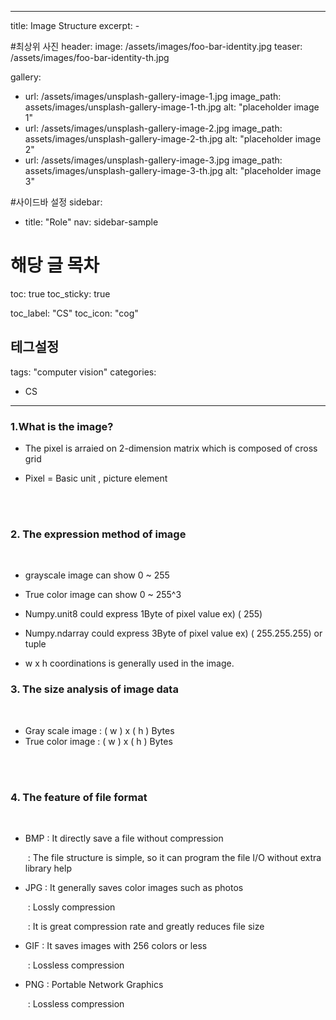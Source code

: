 
---
title: Image Structure
excerpt: -


#최상위 사진
header:
  image: /assets/images/foo-bar-identity.jpg
  teaser: /assets/images/foo-bar-identity-th.jpg

gallery:
  - url: /assets/images/unsplash-gallery-image-1.jpg
    image_path: assets/images/unsplash-gallery-image-1-th.jpg
    alt: "placeholder image 1"
  - url: /assets/images/unsplash-gallery-image-2.jpg
    image_path: assets/images/unsplash-gallery-image-2-th.jpg
    alt: "placeholder image 2"
  - url: /assets/images/unsplash-gallery-image-3.jpg
    image_path: assets/images/unsplash-gallery-image-3-th.jpg
    alt: "placeholder image 3"
    


 #사이드바 설정 
sidebar:
  - title: "Role"
    nav: sidebar-sample

# 해당 글 목차
toc: true
toc_sticky: true

toc_label: "CS"
toc_icon: "cog"


## 테그설정
tags: "computer vision"
categories:
  - CS
---





### 1.What is the image?



- The pixel is arraied on 2-dimension matrix which is composed of cross grid 



- Pixel = Basic unit , picture element

<br/>

<br/>

### 2. The expression method of image

<br/>

- grayscale image can show 0 ~ 255 

  

- True color image can show 0 ~ 255^3

  

- Numpy.unit8 could express 1Byte of pixel value ex) ( 255)

- Numpy.ndarray could express 3Byte of pixel value  ex) ( 255.255.255) or tuple



- w x h coordinations is generally used in the image. 



### 3. The size analysis of image data

<br/>

-  Gray scale image : ( w ) x ( h )  Bytes
-  True color image : ( w ) x ( h ) Bytes

<br/>

<br/>



### 4. The feature of file format

<br/>

- BMP : It directly save a file without compression

  ​		 : The file structure is simple, so it can program the file I/O without extra library help

- JPG : It generally saves color images such as photos

  ​		: Lossly compression

  ​	    : It is great compression rate and greatly reduces file size

- GIF : It saves images with 256 colors or less  

  ​	   : Lossless compression

- PNG : Portable Network Graphics

  ​         : Lossless compression
